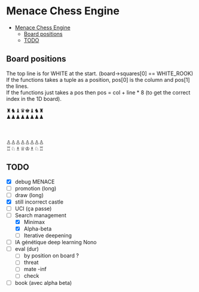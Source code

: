 # Menace Chess Engine

<!--toc:start-->
- [Menace Chess Engine](#menace-chess-engine)
  - [Board positions](#board-positions)
  - [TODO](#todo)
<!--toc:end-->

## Board positions

The top line is for WHITE at the start. (board->squares[0] == WHITE_ROOK)\
If the functions takes a tuple as a position, pos\[0] is the column and pos\[1] the lines.\
If the functions just takes a pos then pos = col + line * 8 (to get the correct index in the 1D board).

♜♞♝♛♚♝♞♜\
♟♟♟♟♟♟♟♟\
\
\
\
♙♙♙♙♙♙♙♙\
♖♘♗♕♔♗♘♖

## TODO

- [x] debug MENACE
- [ ] promotion (long)
- [ ] draw (long)
- [x] still incorrect castle
- [ ] UCI (ça passe)
- [ ] Search management
  - [x] Minimax
  - [x] Alpha-beta
  - [ ] Iterative deepening
- [ ] IA génétique deep learning Nono
- [ ] eval (dur)
  - [ ] by position on board ?
  - [ ] threat
  - [ ] mate -inf
  - [ ] check

- [ ] book (avec alpha beta)
